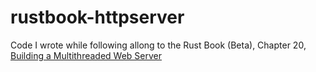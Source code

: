 # rustbook-httpserver

Code I wrote while following allong to the Rust Book (Beta), Chapter 20, [Building a Multithreaded Web Server](https://doc.rust-lang.org/beta/book/second-edition/ch20-00-final-project-a-web-server.html)
